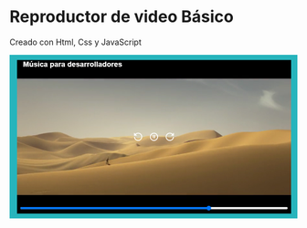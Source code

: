 # Reproductor de video Básico

Creado con Html, Css y JavaScript

![poster del proyecto](images/poster.png)
